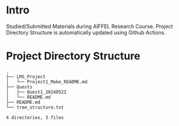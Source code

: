 # Intro
Studied/Submitted Materials during AIFFEL Research Course.
Project Directory Structure is automatically updated using Github Actions.
# Project Directory Structure
```plaintext
.
├── LMS_Project
│   └── Project1_Make_README.md
├── Quests
│   ├── Quest1_20240522
│   └── README.md
├── README.md
└── tree_structure.txt

4 directories, 3 files
```
<!-- END OF DIRECTORY STRUCTURE -->

